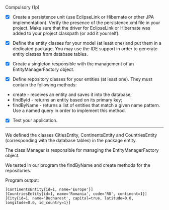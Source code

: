 Compulsory (1p)

- [x] Create a persistence unit (use EclipseLink or Hibernate or other JPA implementation). Verify the presence of the persistence.xml file in your project. Make sure that the driver for EclipseLink or Hibernate was added to your project classpath (or add it yourself).

- [x] Define the entity classes for your model (at least one) and put them in a dedicated package. You may use the IDE support in order to generate entity classes from database tables.

- [x] Create a singleton responsible with the management of an EntityManagerFactory object.

- [x] Define repository classes for your entities (at least one). They must contain the following methods:
- create - receives an entity and saves it into the database;
- findById - returns an entity based on its primary key;
- findByName - returns a list of entities that match a given name pattern. Use a named query in order to implement this method.

- [x] Test your application.

<hr>

We defined the classes CitiesEntity, ContinentsEntity and CountriesEntity (corresponding with the database tables) in the package entity.

The class Manager is responsible for managing the EntityManagerFactory object.

We tested in our program the findByName and create methods for the repositories.

Program output:

```
[ContinentsEntity{id=1, name='Europe'}]
[CountriesEntity{id=1, name='Romania', code='RO', continent=1}]
[City{id=1, name='Bucharest', capital=true, latitude=0.0, longitude=0.0, id_country=1}]
```

